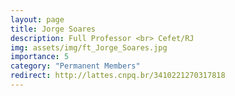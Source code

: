 ```yaml
---
layout: page
title: Jorge Soares
description: Full Professor <br> Cefet/RJ
img: assets/img/ft_Jorge_Soares.jpg
importance: 5
category: "Permanent Members"
redirect: http://lattes.cnpq.br/3410221270317818
---
```

